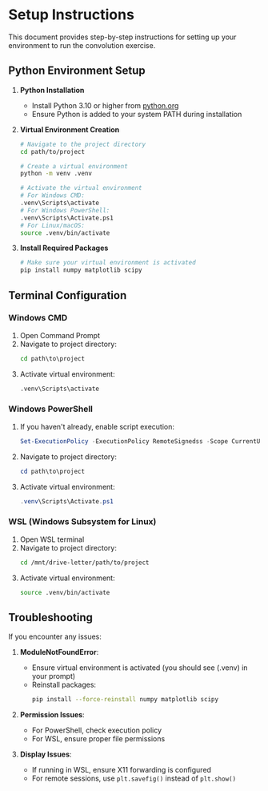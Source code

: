 # Setup Instructions

This document provides step-by-step instructions for setting up your environment to run the convolution exercise.

## Python Environment Setup

1. **Python Installation**
   - Install Python 3.10 or higher from [python.org](https://python.org)
   - Ensure Python is added to your system PATH during installation

2. **Virtual Environment Creation**
   ```bash
   # Navigate to the project directory
   cd path/to/project

   # Create a virtual environment
   python -m venv .venv

   # Activate the virtual environment
   # For Windows CMD:
   .venv\Scripts\activate
   # For Windows PowerShell:
   .venv\Scripts\Activate.ps1
   # For Linux/macOS:
   source .venv/bin/activate
   ```

3. **Install Required Packages**
   ```bash
   # Make sure your virtual environment is activated
   pip install numpy matplotlib scipy
   ```

## Terminal Configuration

### Windows CMD

1. Open Command Prompt
2. Navigate to project directory:
   ```cmd
   cd path\to\project
   ```
3. Activate virtual environment:
   ```cmd
   .venv\Scripts\activate
   ```

### Windows PowerShell

1. If you haven't already, enable script execution:
   ```powershell
   Set-ExecutionPolicy -ExecutionPolicy RemoteSignedss -Scope CurrentUser
   ```
2. Navigate to project directory:
   ```powershell
   cd path\to\project
   ```
3. Activate virtual environment:
   ```powershell
   .venv\Scripts\Activate.ps1
   ```

### WSL (Windows Subsystem for Linux)

1. Open WSL terminal
2. Navigate to project directory:
   ```bash
   cd /mnt/drive-letter/path/to/project
   ```
3. Activate virtual environment:
   ```bash
   source .venv/bin/activate
   ```

## Troubleshooting

If you encounter any issues:

1. **ModuleNotFoundError**:
   - Ensure virtual environment is activated (you should see (.venv) in your prompt)
   - Reinstall packages:
     ```bash
     pip install --force-reinstall numpy matplotlib scipy
     ```

2. **Permission Issues**:
   - For PowerShell, check execution policy
   - For WSL, ensure proper file permissions

3. **Display Issues**:
   - If running in WSL, ensure X11 forwarding is configured
   - For remote sessions, use `plt.savefig()` instead of `plt.show()`